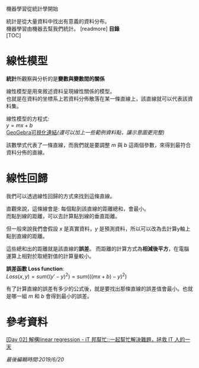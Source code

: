 機器學習從統計學開始

統計是從大量資料中找出有意義的資料分布。  
機器學習由機器去幫我們統計。
[readmore]
**目錄**  
[TOC]
# 線性模型
**統計**所觀察與分析的是**變數與變數間的關係**

線性模型是用來敘述資料呈現線性關係的模型。  
也就是在資料的坐標系上若資料分佈散落在某一條直線上，該直線就可以代表該資料集。

線性模型的方程式:  
$y=mx+b$  
[GeoGebra可視化連結](https://www.geogebra.org/graphing/a762zpwj)*(還可以加上一些範例資料點，讓示意圖更完整)*

該數學式代表了一條直線，而我們就是要調整 $m$ 與 $b$ 這兩個參數，來得到最符合資料分佈的直線。
# 線性回歸
我們可以透過線性回歸的方式來找到這條直線。

直觀來說，這條線會是: 每個點到該直線的距離總和，會最小。  
而點到線的距離，可以去計算點到線的垂直距離。

但一般來說我們會假設 $x$ 是真實資料，$y$ 是預測資料，所以可以改為去計算y軸上點到直線的距離。

這些總和出的距離就是該直線的**誤差**。
而距離的計算方式為**相減後平方**，在電腦運算上相對於取絕對值的計算量較小。

**誤差函數 Loss function**:  
$Loss(x, y) = sum( (y' - y)^2 ) = sum( ( (mx + b) - y)^2 )$

有了計算直線的誤差有多少的公式後，就是要找出那條直線的誤差值會最小。也就是哪一組 $m$ 和 $b$ 會得到最小的誤差。
# 參考資料
[[Day 02] 解構linear regression - iT 邦幫忙::一起幫忙解決難題，拯救 IT 人的一天](https://ithelp.ithome.com.tw/articles/10186338)

*最後編輯時間:2019/6/20*

<!--tags:
-->
<!--stackedit_data:
eyJoaXN0b3J5IjpbLTQyNDY5NDEzOSwtNTA5NDQzMDYyLC00OD
czMzA0ODQsMjAyMTA3OTYwNywtNzEwNjAxOTU1LC0xMTc3NDQ5
NjYxLDE5MzQ0NzE4NjMsLTE3MDYwMDgwMTcsNzMxOTYyNzY5LD
EzMjQ0MTA1OTUsNzE4NDM0NzE3LDE3NDQzNjQwOTNdfQ==
-->